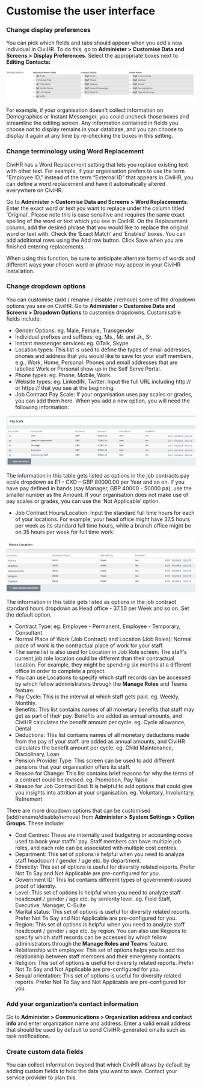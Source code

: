 Customise the user interface
==========

### Change display preferences  

You can pick which fields and tabs should appear when you add a new individual in CiviHR. To do this, go to **Administer > Customise Data and Screens > Display Preferences**. Select the appropriate boxes next to **Editing Contacts:**

![image](../img/editing-contact.png)

For example, if your organisation doesn't collect information on Demographics or Instant Messenger, you could uncheck those boxes and streamline the editing screen. Any information contained in fields you choose not to display remains in your database, and you can choose to display it again at any time by re-checking the boxes in this setting.

### Change terminology using Word Replacement  

CiviHR has a Word Replacement setting that lets you replace existing text with other text. For example, if your organisation prefers to use the term "Employee ID," instead of the term “External ID” that appears in CiviHR, you can define a word replacement and have it automatically altered everywhere on CiviHR.

Go to **Administer > Customise Data and Screens > Word Replacements**.
Enter the exact word or text you want to replace under the column titled 'Original'. Please note this is case sensitive and requires the same exact spelling of the word or text which you see in CiviHR.
On the Replacement column, add the desired phrase that you would like to replace the original word or text with.
Check the ‘Exact Match’ and ‘Enabled’ boxes. 
You can add additional rows using the Add row button. 
Click Save when you are finished entering replacements.


When using this function, be sure to anticipate alternate forms of words and different ways your chosen word or phrase may appear in your CiviHR installation.

### Change dropdown options

You can customise (add / rename / disable / remove) some of the dropdown options you see on CiviHR. Go to **Administer > Customise Data and Screens > Dropdown Options** to customise dropdowns. Customisable fields include: 

-   Gender Options: eg. Male, Female, Transgender
-   Individual prefixes and suffixes: eg. Ms., Mr. and Jr., Sr.
-   Instant messenger services: eg. GTalk, Skype
-   Location types: This list is used to define the types of email addresses, phones and address that you would like to save for your staff members, e.g., Work, Home, Personal. Phones and email addresses that are labelled Work or Personal show up in the Self Serve Portal.
-   Phone types: eg. Phone, Mobile, Work. 
-   Website types: eg. LinkedIN, Twitter. Input the full URL including http:// or https:// that you see at the beginning. 
-   Job Contract Pay Scale: If your organisation uses pay scales or grades, you can add them here. When you add a new option, you will need the following information:

![image](../img/payscale.png)

The information in this table gets listed as options in the job contracts pay scale dropdown as E1 – CXO  – GBP 80000.00 per Year and so on. 
If you have pay defined in bands (say Manager, GBP 40000 - 50000 pa), use the smaller number as the Amount. If your organisation does not make use of pay scales or grades, you can use the ‘Not Applicable’ option. 
-   Job Contract Hours/Location: Input the standard full time hours for each of your locations. For example, your head office might have 37.5 hours per week as its standard full time hours, while a branch office might be on 35 hours per week for full time work. 	 

![image](../img/hour-location.png)

The information in this table gets listed as options in the job contract standard hours dropdown as Head office - 37.50 per Week and so on. Set the default option. 
-   Contract Type: eg. Employee - Permanent, Employee - Temporary, Consultant. 
-   Normal Place of Work (Job Contract) and Location (Job Roles): Normal place of work is the contractual place of work for your staff. 
-   The same list is also used for Location in Job Role screen. The staff’s current job role location could be different than their contractual location. For example, they might be spending six months at a different office in order to complete a project. 
-   You can use Locations to specify which staff records can be accessed by which fellow administrators through the **Manage Roles** and Teams feature. 
-   Pay Cycle: This is the interval at which staff gets paid. eg. Weekly, Monthly.
-   Benefits: This list contains names of all monetary benefits that staff may get as part of their pay. Benefits are added as annual amounts, and CiviHR calculates the benefit amount per cycle.  eg. Cycle allowance, Dental 
-   Deductions: This list contains names of all monetary deductions made from the pay of your staff. are added as annual amounts, and CiviHR calculates the benefit amount per cycle. eg. Child Maintenance, Disciplinary, Loan
-   Pension Provider Type: This screen can be used to add different pensions that your organisation offers its staff.
-   Reason for Change: This list contains brief reasons for why the terms of a contract could be revised. eg. Promotion, Pay Raise
-   Reason for Job Contract End: It is helpful to add options that could give you insights into attrition at your organisation. eg. Voluntary, Involuntary, Retirement

There are more dropdown options that can be customised (add/rename/disable/remove) from **Administer > System Settings > Option Groups**. These include:

-   Cost Centres: These are internally used budgeting or accounting codes used to book your staffs’ pay. Staff members can have multiple job roles, and each role can be associated with multiple cost centres. 
-   Department: This set of options is helpful when you need to analyze staff headcount / gender / age etc. by department.
-   Ethnicity: This set of options is useful for diversity related reports. Prefer Not To Say and Not Applicable are pre-configured for you. 
-   Government ID: This list contains different types of government-issued proof of identity. 
-   Level: This set of options is helpful when you need to analyze staff headcount / gender / age etc. by seniority level. eg. Field Staff, Executive, Manager, C-Suite
-   Marital status: This set of options is useful for diversity related reports. Prefer Not To Say and Not Applicable are pre-configured for you.
-   Region: This set of options is helpful when you need to analyze staff headcount / gender / age etc. by region. You can also use Regions to specify which staff records can be accessed by which fellow administrators through the **Manage Roles and Teams** feature. 
-   Relationship with employee: This set of options helps you to add the relationship between staff members and their emergency contacts.
-   Religion: This set of options is useful for diversity related reports. Prefer Not To Say and Not Applicable are pre-configured for you.
-   Sexual orientation: This set of options is useful for diversity related reports. Prefer Not To Say and Not Applicable are pre-configured for you.

### Add your organization’s contact information

Go to **Administer > Communications > Organization address and contact info** and enter organization name and address. Enter a valid email address that should be used by default to send CiviHR-generated emails such as task notifications.

### Create custom data fields

You can collect information beyond that which CiviHR allows by default by adding custom fields to hold the data you want to save. Contact your service provider to plan this.
